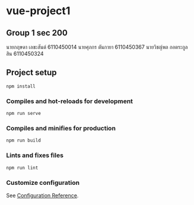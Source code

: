 # vue-project1

## Group 1 sec 200

นายกฤษดา   เลขะสันต์     6110450014
นายศุภกร    ตันกายา      6110450367 
นายวิชญ์พล  กอตระกูลสิน   6110450324

## Project setup
```
npm install
```

### Compiles and hot-reloads for development
```
npm run serve
```

### Compiles and minifies for production
```
npm run build
```

### Lints and fixes files
```
npm run lint
```

### Customize configuration
See [Configuration Reference](https://cli.vuejs.org/config/).

